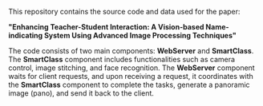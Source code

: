 This repository contains the source code and data used for the paper:

**"Enhancing Teacher-Student Interaction: A Vision-based Name-indicating System Using Advanced Image Processing Techniques"**

The code consists of two main components: **WebServer** and **SmartClass**. The **SmartClass** component includes functionalities such as camera control, image stitching, and face recognition. The **WebServer** component waits for client requests, and upon receiving a request, it coordinates with the **SmartClass** component to complete the tasks, generate a panoramic image (pano), and send it back to the client.
